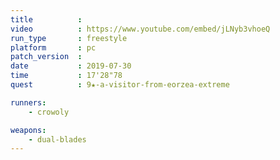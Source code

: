 ```yaml
---
title          :
video          : https://www.youtube.com/embed/jLNyb3vhoeQ
run_type       : freestyle
platform       : pc
patch_version  : 
date           : 2019-07-30
time           : 17'28"78
quest          : 9★-a-visitor-from-eorzea-extreme

runners:
    - crowoly

weapons:
    - dual-blades
---
```


